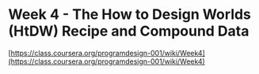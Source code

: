 Week 4 - The How to Design Worlds (HtDW) Recipe and Compound Data
=========================================================
[https://class.coursera.org/programdesign-001/wiki/Week4](https://class.coursera.org/programdesign-001/wiki/Week4)